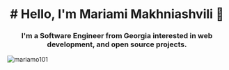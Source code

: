 <h1 align="center"># Hello, I'm  Mariami Makhniashvili 👋 </h1>
<h3 align="center">I'm a  Software Engineer from Georgia interested in  web development, and open source projects.</h3>

<p align="left"> <img src="https://komarev.com/ghpvc/?username=mariamo101li&label=Profile%20views&color=3f5427&style=plastic" alt="mariamo101" /> </p>



